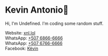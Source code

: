 <p align=center><h1>Kevin Antonio🌙</h1><p>  
Hi, I'm Undefined. I'm coding some random stuff.  
  
Website: [xnl.lol](https://xnl.lol/)  
WhatsApp: [+507 6866-6666](https://wa.me/50768666666)  
WhatsApp: [+507 6766-6666](https://wa.me/50767666666)  
Facebook: [Këvin](https://www.facebook.com/kviindev)
